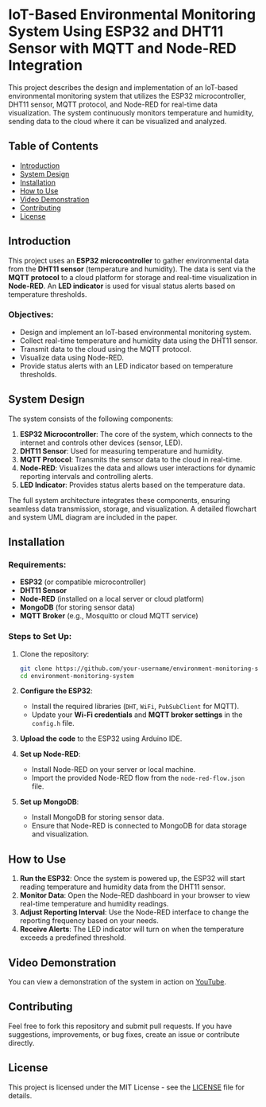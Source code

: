 # IoT-Based Environmental Monitoring System Using ESP32 and DHT11 Sensor with MQTT and Node-RED Integration

This project describes the design and implementation of an IoT-based environmental monitoring system that utilizes the ESP32 microcontroller, DHT11 sensor, MQTT protocol, and Node-RED for real-time data visualization. The system continuously monitors temperature and humidity, sending data to the cloud where it can be visualized and analyzed.

## Table of Contents

- [Introduction](#introduction)
- [System Design](#system-design)
- [Installation](#installation)
- [How to Use](#how-to-use)
- [Video Demonstration](#video-demonstration)
- [Contributing](#contributing)
- [License](#license)

## Introduction

This project uses an **ESP32 microcontroller** to gather environmental data from the **DHT11 sensor** (temperature and humidity). The data is sent via the **MQTT protocol** to a cloud platform for storage and real-time visualization in **Node-RED**. An **LED indicator** is used for visual status alerts based on temperature thresholds.

### Objectives:
- Design and implement an IoT-based environmental monitoring system.
- Collect real-time temperature and humidity data using the DHT11 sensor.
- Transmit data to the cloud using the MQTT protocol.
- Visualize data using Node-RED.
- Provide status alerts with an LED indicator based on temperature thresholds.

## System Design

The system consists of the following components:
1. **ESP32 Microcontroller**: The core of the system, which connects to the internet and controls other devices (sensor, LED).
2. **DHT11 Sensor**: Used for measuring temperature and humidity.
3. **MQTT Protocol**: Transmits the sensor data to the cloud in real-time.
4. **Node-RED**: Visualizes the data and allows user interactions for dynamic reporting intervals and controlling alerts.
5. **LED Indicator**: Provides status alerts based on the temperature data.

The full system architecture integrates these components, ensuring seamless data transmission, storage, and visualization. A detailed flowchart and system UML diagram are included in the paper.

## Installation

### Requirements:
- **ESP32** (or compatible microcontroller)
- **DHT11 Sensor**
- **Node-RED** (installed on a local server or cloud platform)
- **MongoDB** (for storing sensor data)
- **MQTT Broker** (e.g., Mosquitto or cloud MQTT service)

### Steps to Set Up:
1. Clone the repository:
    ```bash
    git clone https://github.com/your-username/environment-monitoring-system.git
    cd environment-monitoring-system
    ```

2. **Configure the ESP32**:
    - Install the required libraries (`DHT`, `WiFi`, `PubSubClient` for MQTT).
    - Update your **Wi-Fi credentials** and **MQTT broker settings** in the `config.h` file.

3. **Upload the code** to the ESP32 using Arduino IDE.

4. **Set up Node-RED**:
    - Install Node-RED on your server or local machine.
    - Import the provided Node-RED flow from the `node-red-flow.json` file.

5. **Set up MongoDB**:
    - Install MongoDB for storing sensor data.
    - Ensure that Node-RED is connected to MongoDB for data storage and visualization.

## How to Use

1. **Run the ESP32**: Once the system is powered up, the ESP32 will start reading temperature and humidity data from the DHT11 sensor.
2. **Monitor Data**: Open the Node-RED dashboard in your browser to view real-time temperature and humidity readings.
3. **Adjust Reporting Interval**: Use the Node-RED interface to change the reporting frequency based on your needs.
4. **Receive Alerts**: The LED indicator will turn on when the temperature exceeds a predefined threshold.

## Video Demonstration

You can view a demonstration of the system in action on [YouTube](https://www.youtube.com/your-video-link).

## Contributing

Feel free to fork this repository and submit pull requests. If you have suggestions, improvements, or bug fixes, create an issue or contribute directly.

## License

This project is licensed under the MIT License - see the [LICENSE](LICENSE) file for details.

